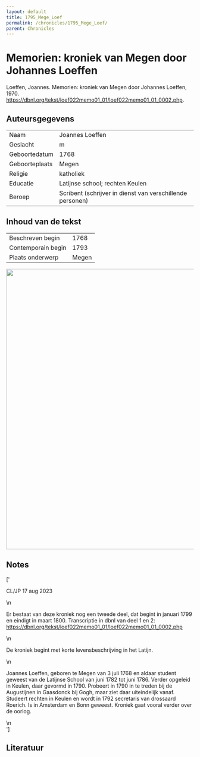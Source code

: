 ```yaml
---
layout: default
title: 1795_Mege_Loef
permalink: /chronicles/1795_Mege_Loef/
parent: Chronicles
--- 
```



# Memorien: kroniek van Megen door Johannes Loeffen 

Loeffen, Joannes. Memorien: kroniek van Megen door Johannes Loeffen, 1970. https://dbnl.org/tekst/loef022memo01_01/loef022memo01_01_0002.php. 

## Auteursgegevens 

| | | 
| --------------- | --------------- | 
| Naam | Joannes Loeffen | 
| Geslacht | m | 
 | Geboortedatum | 1768 | 
| Geboorteplaats | Megen | 
| Religie | katholiek | 
| Educatie | Latijnse school; rechten Keulen | 
| Beroep | Scribent (schrijver in dienst van verschillende personen) | 

## Inhoud van de tekst 

| | | 
| --------------- | --------------- | 
| Beschreven begin | 1768 | 
| Contemporain begin | 1793 | 
| Plaats onderwerp | Megen | 

[<img src="..\..\barplots_chronicles\1795_Mege_Loef.jpg" width="750"/>](..\..\barplots_chronicles\1795_Mege_Loef.jpg) 

## Notes 

['<div data-schema-version="8"><p>CL/JP 17 aug 2023</p>\n<p>Er bestaat van deze kroniek nog een tweede deel, dat begint in januari 1799 en eindigt in maart 1800. Transcriptie in dbnl van deel 1 en 2: <a href="https://dbnl.org/tekst/loef022memo01_01/loef022memo01_01_0002.php" rel="noopener noreferrer nofollow">https://dbnl.org/tekst/loef022memo01_01/loef022memo01_01_0002.php</a></p>\n<p>De kroniek begint met korte levensbeschrijving in het Latijn.</p>\n<p>Joannes Loeffen, geboren te Megen van 3 juli 1768 en aldaar student geweest van de Latijnse School van juni 1782 tot juni 1786. Verder opgeleid in Keulen, daar gevormd in 1790. Probeert in 1790 in te treden bij de Augustijnen in Gaasdonck bij Gogh, maar ziet daar uiteindelijk vanaf. Studeert rechten in Keulen en wordt in 1792 secretaris van drossaard Roerich. Is in Amsterdam en Bonn geweest. Kroniek gaat vooral verder over de oorlog.</p>\n</div>'] 

## Literatuur 

